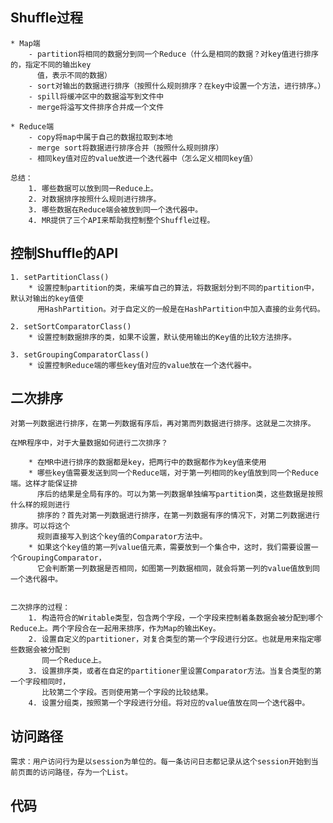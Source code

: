 ## Shuffle过程

	* Map端
		- partition将相同的数据分到同一个Reduce（什么是相同的数据？对key值进行排序的，指定不同的输出key  
		  值，表示不同的数据）
		- sort对输出的数据进行排序（按照什么规则排序？在key中设置一个方法，进行排序。）
		- spill将缓冲区中的数据溢写到文件中
		- merge将溢写文件排序合并成一个文件
		
	* Reduce端
		- copy将map中属于自己的数据拉取到本地
		- merge sort将数据进行排序合并（按照什么规则排序）
		- 相同key值对应的value放进一个迭代器中（怎么定义相同key值）

	总结：
		1. 哪些数据可以放到同一Reduce上。
		2. 对数据排序按照什么规则进行排序。
		3. 哪些数据在Reduce端会被放到同一个迭代器中。
		4. MR提供了三个API来帮助我控制整个Shuffle过程。

## 控制Shuffle的API


	1. setPartitionClass()
		* 设置控制partition的类，来编写自己的算法，将数据划分到不同的partition中，默认对输出的key值使  
		  用HashPartition。对于自定义的一般是在HashPartition中加入直接的业务代码。

	2. setSortComparatorClass()
		* 设置控制数据排序的类，如果不设置，默认使用输出的Key值的比较方法排序。

	3. setGroupingComparatorClass()
		* 设置控制Reduce端的哪些key值对应的value放在一个迭代器中。

## 二次排序

	对第一列数据进行排序，在第一列数据有序后，再对第而列数据进行排序。这就是二次排序。

	在MR程序中，对于大量数据如何进行二次排序？

		* 在MR中进行排序的数据都是key，把两行中的数据都作为key值来使用
		* 哪些key值需要发送到同一个Reduce端，对于第一列相同的key值放到同一个Reduce端。这样才能保证排  
		  序后的结果是全局有序的。可以为第一列数据单独编写partition类，这些数据是按照什么样的规则进行  
		  排序的？首先对第一列数据进行排序，在第一列数据有序的情况下，对第二列数据进行排序。可以将这个  
		  规则直接写入到这个key值的Comparator方法中。
		* 如果这个key值的第一列value值元素，需要放到一个集合中，这时，我们需要设置一个GroupingComparator，
		  它会判断第一列数据是否相同，如图第一列数据相同，就会将第一列的value值放到同一个迭代器中。

	
	二次排序的过程：
		1. 构造符合的Writable类型，包含两个字段，一个字段来控制着条数据会被分配到哪个Reduce上。两个字段合在一起用来排序，作为Map的输出Key。
		2. 设置自定义的partitioner，对复合类型的第一个字段进行分区。也就是用来指定哪些数据会被分配到
		   同一个Reduce上。
		3. 设置排序类，或者在自定的partitioner里设置Comparator方法。当复合类型的第一个字段相同时，
		   比较第二个字段。否则使用第一个字段的比较结果。
		4. 设置分组类，按照第一个字段进行分组。将对应的value值放在同一个迭代器中。

## 访问路径

	需求：用户访问行为是以session为单位的。每一条访问日志都记录从这个session开始到当前页面的访问路径，存为一个List。

## 代码
		


	



